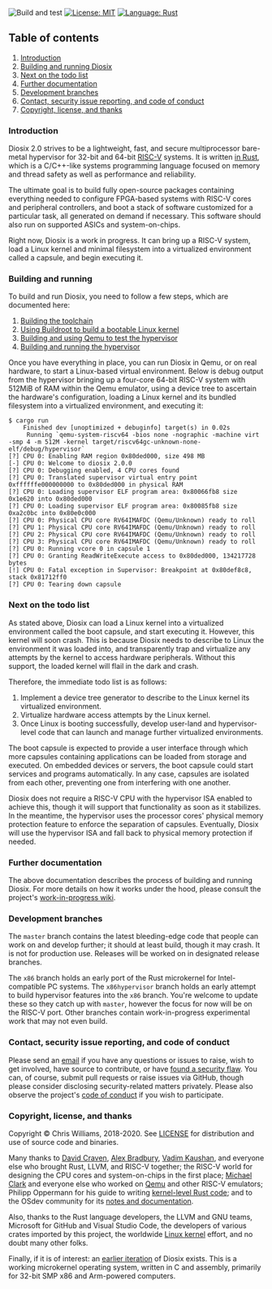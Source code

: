 ![Build and test](https://github.com/diodesign/diosix/workflows/Build%20and%20tests/badge.svg) [![License: MIT](https://img.shields.io/github/license/diodesign/diosix)](https://github.com/diodesign/diosix/blob/master/LICENSE) [![Language: Rust](https://img.shields.io/badge/language-rust-yellow.svg)](https://www.rust-lang.org/)

## Table of contents

1. [Introduction](#intro)
1. [Building and running Diosix](#buildrun)
1. [Next on the todo list](#todo)
1. [Further documentation](#wiki)
1. [Development branches](#branches)
1. [Contact, security issue reporting, and code of conduct](#contact)
1. [Copyright, license, and thanks](#copyright)

### Introduction <a name="intro"></a>

Diosix 2.0 strives to be a lightweight, fast, and secure multiprocessor bare-metal hypervisor for 32-bit and 64-bit [RISC-V](https://riscv.org/) systems. It is written [in Rust](https://www.rust-lang.org/), which is a C/C++-like systems programming language focused on memory and thread safety as well as performance and reliability.

The ultimate goal is to build fully open-source packages containing everything needed to configure FPGA-based systems with RISC-V cores and peripheral controllers, and boot a stack of software customized for a particular task, all generated on demand if necessary. This software should also run on supported ASICs and system-on-chips.

Right now, Diosix is a work in progress. It can bring up a RISC-V system, load a Linux kernel and minimal filesystem into a virtualized environment called a capsule, and begin executing it.

### Building and running <a name="buildrun"></a>

To build and run Diosix, you need to follow a few steps, which are documented here:

1. [Building the toolchain](docs/toolchain.md)
1. [Using Buildroot to build a bootable Linux kernel](docs/buildroot.md)
1. [Building and using Qemu to test the hypervisor](docs/qemu.md)
1. [Building and running the hypervisor](docs/building.md)

Once you have everything in place, you can run Diosix in Qemu, or on real hardware, to start a Linux-based virtual environment. Below is debug output from the hypervisor bringing up a four-core 64-bit RISC-V system with 512MiB of RAM within the Qemu emulator, using a device tree to ascertain the hardware's configuration, loading a Linux kernel and its bundled filesystem into a virtualized environment, and executing it:

```
$ cargo run
    Finished dev [unoptimized + debuginfo] target(s) in 0.02s
     Running `qemu-system-riscv64 -bios none -nographic -machine virt -smp 4 -m 512M -kernel target/riscv64gc-unknown-none-elf/debug/hypervisor`
[?] CPU 0: Enabling RAM region 0x80ded000, size 498 MB
[-] CPU 0: Welcome to diosix 2.0.0
[?] CPU 0: Debugging enabled, 4 CPU cores found
[?] CPU 0: Translated supervisor virtual entry point 0xffffffe000000000 to 0x80ded000 in physical RAM
[?] CPU 0: Loading supervisor ELF program area: 0x80066fb8 size 0x1e620 into 0x80ded000
[?] CPU 0: Loading supervisor ELF program area: 0x80085fb8 size 0xa2c0bc into 0x80e0c000
[?] CPU 0: Physical CPU core RV64IMAFDC (Qemu/Unknown) ready to roll
[?] CPU 1: Physical CPU core RV64IMAFDC (Qemu/Unknown) ready to roll
[?] CPU 2: Physical CPU core RV64IMAFDC (Qemu/Unknown) ready to roll
[?] CPU 3: Physical CPU core RV64IMAFDC (Qemu/Unknown) ready to roll
[?] CPU 0: Running vcore 0 in capsule 1
[?] CPU 0: Granting ReadWriteExecute access to 0x80ded000, 134217728 bytes
[!] CPU 0: Fatal exception in Supervisor: Breakpoint at 0x80def8c8, stack 0x81712ff0
[?] CPU 0: Tearing down capsule
```

### Next on the todo list <a name="todo"></a>

As stated above, Diosix can load a Linux kernel into a virtualized environment called the boot capsule, and start executing it. However, this kernel will soon crash. This is because Diosix needs to describe to Linux the environment it was loaded into, and transparently trap and virtualize any attempts by the kernel to access hardware peripherals. Without this support, the loaded kernel will flail in the dark and crash.

Therefore, the immediate todo list is as follows:
1. Implement a device tree generator to describe to the Linux kernel its virtualized environment.
1. Virtualize hardware access attempts by the Linux kernel.
1. Once Linux is booting successfully, develop user-land and hypervisor-level code that can launch and manage further virtualized environments.

The boot capsule is expected to provide a user interface through which more capsules containing applications can be loaded from storage and executed. On embedded devices or servers, the boot capsule could start services and programs automatically. In any case, capsules are isolated from each other, preventing one from interfering with one another.

Diosix does not require a RISC-V CPU with the hypervisor ISA enabled to achieve this, though it will support that functionality as soon as it stabilizes. In the meantime, the hypervisor uses the processor cores' physical memory protection feature to enforce the separation of capsules. Eventually, Diosix will use the hypervisor ISA and fall back to physical memory protection if needed.

### Further documentation <a name="wiki"></a>

The above documentation describes the process of building and running Diosix. For more details on how it works under the hood, please consult the project's [work-in-progress wiki](https://github.com/diodesign/diosix/wiki).

### Development branches <a name="branches"></a>

The `master` branch contains the latest bleeding-edge code that people can work on and develop further; it should at least build, though it may crash. It is not for production use. Releases will be worked on in designated release branches. 

The `x86` branch holds an early port of the Rust microkernel for Intel-compatible PC systems. The `x86hypervisor` branch holds an early attempt to build hypervisor features into the `x86` branch. You're welcome to update these so they catch up with `master`, however the focus for now will be on the RISC-V port. Other branches contain work-in-progress experimental work that may not even build.

### Contact, security issue reporting, and code of conduct <a name="contact"></a>

Please send an [email](mailto:diosix@tuta.io) if you have any questions or issues to raise, wish to get involved, have source to contribute, or have [found a security flaw](docs/security.md). You can, of course, submit pull requests or raise issues via GitHub, though please consider disclosing security-related matters privately. Please also observe the project's [code of conduct](docs/conduct.md) if you wish to participate.

### Copyright, license, and thanks <a name="copyright"></a>

Copyright &copy; Chris Williams, 2018-2020. See [LICENSE](https://github.com/diodesign/diosix/blob/master/LICENSE) for distribution and use of source code and binaries.

Many thanks to [David Craven](https://github.com/dvc94ch), [Alex Bradbury](https://github.com/asb), [Vadim Kaushan](https://github.com/Disasm), and everyone else who brought Rust, LLVM, and RISC-V together; the RISC-V world for designing the CPU cores and system-on-chips in the first place; [Michael Clark](https://github.com/michaeljclark) and everyone else who worked on [Qemu](https://github.com/riscv/riscv-qemu) and other RISC-V emulators; Philipp Oppermann for his guide to writing [kernel-level Rust code](https://os.phil-opp.com/); and to the OSdev community for its [notes and documentation](https://wiki.osdev.org/Main_Page).

Also, thanks to the Rust language developers, the LLVM and GNU teams, Microsoft for GitHub and Visual Studio Code, the developers of various crates imported by this project, the worldwide [Linux kernel](https://kernel.org/) effort, and no doubt many other folks.

Finally, if it is of interest: an [earlier iteration](https://github.com/diodesign/diosix-legacy) of Diosix exists. This is a working microkernel operating system, written in C and assembly, primarily for 32-bit SMP x86 and Arm-powered computers.
